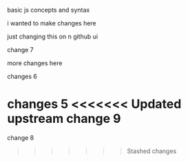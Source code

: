 basic js concepts and syntax

i wanted to make changes here

just changing this on n github ui

change 7

more changes here

changes 6

changes 5
<<<<<<< Updated upstream
change 9
=======

change 8
>>>>>>> Stashed changes
